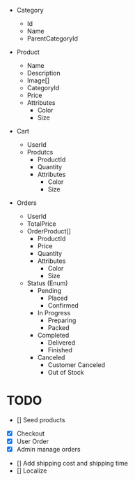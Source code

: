﻿- Category
    - Id
    - Name
    - ParentCategoryId

- Product
    - Name
    - Description
    - Image[]
    - CategoryId
    - Price
    - Attributes
        - Color
        - Size

 - Cart
    - UserId
    - Produtcs
        - ProductId
        - Quantity
        - Attributes
            - Color
            - Size

 - Orders
    - UserId
    - TotalPrice
    - OrderProduct[]
        - ProductId
        - Price
        - Quantity
        - Attributes
            - Color
            - Size
    - Status (Enum)
        - Pending
            - Placed
            - Confirmed
        - In Progress
            - Preparing
            - Packed
        - Completed
            - Delivered
            - Finished
        - Canceled
            - Customer Canceled
            - Out of Stock



# TODO
 - [] Seed products
 - [x] Checkout
 - [x] User Order
 - [x] Admin manage orders
 - [] Add shipping cost and shipping time 
 - [] Localize